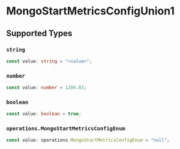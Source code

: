 # MongoStartMetricsConfigUnion1


## Supported Types

### `string`

```typescript
const value: string = "<value>";
```

### `number`

```typescript
const value: number = 1284.03;
```

### `boolean`

```typescript
const value: boolean = true;
```

### `operations.MongoStartMetricsConfigEnum`

```typescript
const value: operations.MongoStartMetricsConfigEnum = "null";
```

